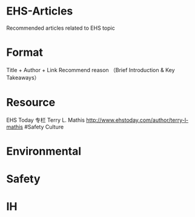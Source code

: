 # EHS-Articles
Recommended articles related to EHS topic

# Format
Title + Author + Link
Recommend reason （Brief Introduction & Key Takeaways）

# Resource

EHS Today 专栏
Terry L. Mathis http://www.ehstoday.com/author/terry-l-mathis #Safety Culture

# Environmental

# Safety

# IH

